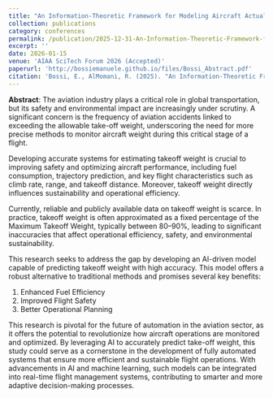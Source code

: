 ```yaml
---
title: "An Information-Theoretic Framework for Modeling Aircraft Actual Takeoff Weight (ATOW)"
collection: publications
category: conferences
permalink: /publication/2025-12-31-An-Information-Theoretic-Framework-for-Modeling-Aircraft-Actual-Takeoff-Weight
excerpt: ''
date: 2026-01-15
venue: 'AIAA SciTech Forum 2026 (Accepted)'
paperurl: 'http://bossiemanuele.github.io/files/Bossi_Abstract.pdf'
citation: 'Bossi, E., AlMomani, R. (2025). "An Information-Theoretic Framework for Modeling Aircraft Actual Takeoff Weight (ATOW)." AIAA SciTech Forum 2026, Orlando, FL. (Accepted).'
---
```


**Abstract**: The aviation industry plays a critical role in global transportation, but its safety and environmental impact are increasingly under scrutiny. A significant concern is the frequency of aviation accidents linked to exceeding the allowable take-off weight, underscoring the need for more precise methods to monitor aircraft weight during this critical stage of a flight.

Developing accurate systems for estimating takeoff weight is crucial to improving safety and optimizing aircraft performance, including fuel consumption, trajectory prediction, and key flight characteristics such as climb rate, range, and takeoff distance. Moreover, takeoff weight directly influences sustainability and operational efficiency.

Currently, reliable and publicly available data on takeoff weight is scarce. In practice, takeoff weight is often approximated as a fixed percentage of the Maximum Takeoff Weight, typically between 80–90%, leading to significant inaccuracies that affect operational efficiency, safety, and environmental sustainability.

This research seeks to address the gap by developing an AI-driven model capable of predicting takeoff weight with high accuracy. This model offers a robust alternative to traditional methods and promises several key benefits:

1. Enhanced Fuel Efficiency
2. Improved Flight Safety
3. Better Operational Planning

This research is pivotal for the future of automation in the aviation sector, as it offers the potential to revolutionize how aircraft operations are monitored and optimized. By leveraging AI to accurately predict take-off weight, this study could serve as a cornerstone in the development of fully automated systems that ensure more efficient and sustainable flight operations. With advancements in AI and machine learning, such models can be integrated into real-time flight management systems, contributing to smarter and more adaptive decision-making processes.
